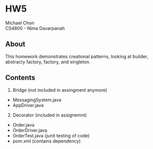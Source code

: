 # HW5

Michael Chon  
CS4800 - Nima Davarpanah

## About

This homework demonstrates creational patterns, looking at builder, abstracty factory, factory, and singleton.

## Contents
1) Bridge (not included in assingment anymore)
- MessagingSystem.java
- AppDriver.java

2) Decorator (included in assignemnt)
- Order.java
- OrderDriver.java
- OrderTest.java (junit testing of code)
- pom.xml (contains dependency)


